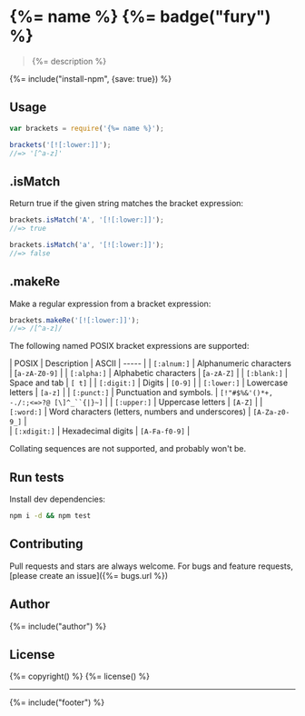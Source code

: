 # {%= name %} {%= badge("fury") %}

> {%= description %}

{%= include("install-npm", {save: true}) %}

## Usage

```js
var brackets = require('{%= name %}');

brackets('[![:lower:]]');
//=> '[^a-z]'
```

## .isMatch

Return true if the given string matches the bracket expression:

```js
brackets.isMatch('A', '[![:lower:]]');
//=> true

brackets.isMatch('a', '[![:lower:]]');
//=> false
```

## .makeRe

Make a regular expression from a bracket expression:

```js
brackets.makeRe('[![:lower:]]');
//=> /[^a-z]/
```

The following named POSIX bracket expressions are supported:

| POSIX | Description | ASCII 
| ----- |
| `[:alnum:]` |  Alphanumeric characters |  [`a-zA-Z0-9]` |
| `[:alpha:]` |  Alphabetic characters |  [`a-zA-Z]` |
| `[:blank:]` |  Space and tab |  `[ t]` |
| `[:digit:]` |  Digits |  `[0-9]` |
| `[:lower:]` |  Lowercase letters |  `[a-z]` |
| `[:punct:]` |  Punctuation and symbols. |  `[!"#$%&'()*+, -./:;<=>?@ [\]^_``{|}~]` |
| `[:upper:]` |  Uppercase letters |  `[A-Z]` | 
| `[:word:]` |  Word characters (letters, numbers and underscores) |  `[A-Za-z0-9_]` |  
| `[:xdigit:]` |  Hexadecimal digits |  `[A-Fa-f0-9]` |  

Collating sequences are not supported, and probably won't be.

## Run tests

Install dev dependencies:

```bash
npm i -d && npm test
```

## Contributing
Pull requests and stars are always welcome. For bugs and feature requests, [please create an issue]({%= bugs.url %})

## Author
{%= include("author") %}

## License
{%= copyright() %}
{%= license() %}

***

{%= include("footer") %}
